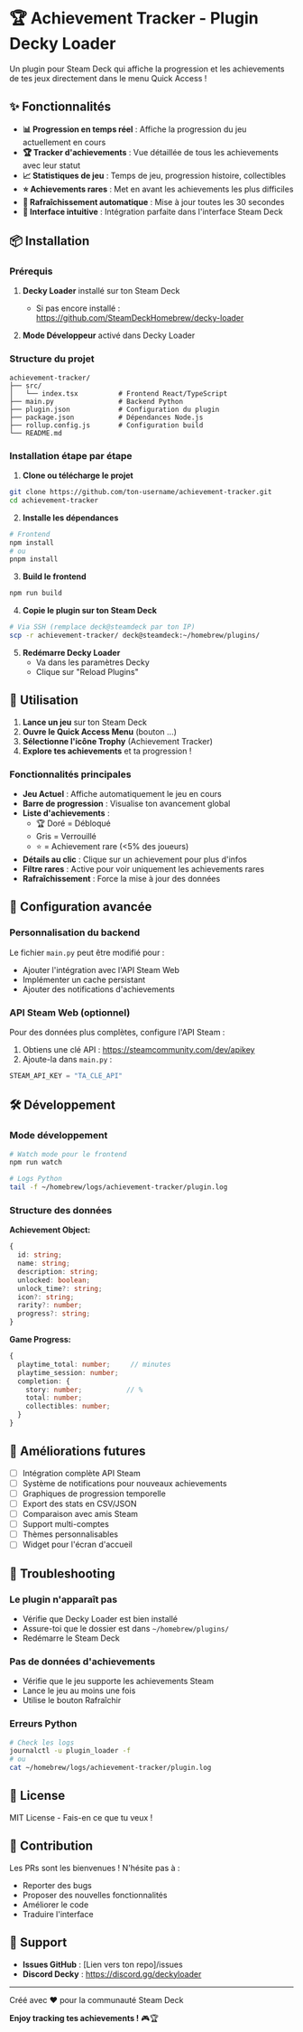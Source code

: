 # 🏆 Achievement Tracker - Plugin Decky Loader

Un plugin pour Steam Deck qui affiche la progression et les achievements de tes jeux directement dans le menu Quick Access !

## ✨ Fonctionnalités

- **📊 Progression en temps réel** : Affiche la progression du jeu actuellement en cours
- **🏆 Tracker d'achievements** : Vue détaillée de tous les achievements avec leur statut
- **📈 Statistiques de jeu** : Temps de jeu, progression histoire, collectibles
- **⭐ Achievements rares** : Met en avant les achievements les plus difficiles
- **🔄 Rafraîchissement automatique** : Mise à jour toutes les 30 secondes
- **📱 Interface intuitive** : Intégration parfaite dans l'interface Steam Deck

## 📦 Installation

### Prérequis

1. **Decky Loader** installé sur ton Steam Deck
   - Si pas encore installé : https://github.com/SteamDeckHomebrew/decky-loader

2. **Mode Développeur** activé dans Decky Loader

### Structure du projet

```
achievement-tracker/
├── src/
│   └── index.tsx          # Frontend React/TypeScript
├── main.py                # Backend Python
├── plugin.json            # Configuration du plugin
├── package.json           # Dépendances Node.js
├── rollup.config.js       # Configuration build
└── README.md
```

### Installation étape par étape

1. **Clone ou télécharge le projet**
```bash
git clone https://github.com/ton-username/achievement-tracker.git
cd achievement-tracker
```

2. **Installe les dépendances**
```bash
# Frontend
npm install
# ou
pnpm install
```

3. **Build le frontend**
```bash
npm run build
```

4. **Copie le plugin sur ton Steam Deck**
```bash
# Via SSH (remplace deck@steamdeck par ton IP)
scp -r achievement-tracker/ deck@steamdeck:~/homebrew/plugins/
```

5. **Redémarre Decky Loader**
   - Va dans les paramètres Decky
   - Clique sur "Reload Plugins"

## 🚀 Utilisation

1. **Lance un jeu** sur ton Steam Deck
2. **Ouvre le Quick Access Menu** (bouton ...)
3. **Sélectionne l'icône Trophy** (Achievement Tracker)
4. **Explore tes achievements** et ta progression !

### Fonctionnalités principales

- **Jeu Actuel** : Affiche automatiquement le jeu en cours
- **Barre de progression** : Visualise ton avancement global
- **Liste d'achievements** : 
  - 🏆 Doré = Débloqué
  - Gris = Verrouillé
  - ⭐ = Achievement rare (<5% des joueurs)
- **Détails au clic** : Clique sur un achievement pour plus d'infos
- **Filtre rares** : Active pour voir uniquement les achievements rares
- **Rafraîchissement** : Force la mise à jour des données

## 🔧 Configuration avancée

### Personnalisation du backend

Le fichier `main.py` peut être modifié pour :
- Ajouter l'intégration avec l'API Steam Web
- Implémenter un cache persistant
- Ajouter des notifications d'achievements

### API Steam Web (optionnel)

Pour des données plus complètes, configure l'API Steam :

1. Obtiens une clé API : https://steamcommunity.com/dev/apikey
2. Ajoute-la dans `main.py` :
```python
STEAM_API_KEY = "TA_CLE_API"
```

## 🛠️ Développement

### Mode développement
```bash
# Watch mode pour le frontend
npm run watch

# Logs Python
tail -f ~/homebrew/logs/achievement-tracker/plugin.log
```

### Structure des données

**Achievement Object:**
```typescript
{
  id: string;
  name: string;
  description: string;
  unlocked: boolean;
  unlock_time?: string;
  icon?: string;
  rarity?: number;
  progress?: string;
}
```

**Game Progress:**
```typescript
{
  playtime_total: number;     // minutes
  playtime_session: number;   
  completion: {
    story: number;           // %
    total: number;           
    collectibles: number;    
  }
}
```

## 📝 Améliorations futures

- [ ] Intégration complète API Steam
- [ ] Système de notifications pour nouveaux achievements
- [ ] Graphiques de progression temporelle
- [ ] Export des stats en CSV/JSON
- [ ] Comparaison avec amis Steam
- [ ] Support multi-comptes
- [ ] Thèmes personnalisables
- [ ] Widget pour l'écran d'accueil

## 🐛 Troubleshooting

### Le plugin n'apparaît pas
- Vérifie que Decky Loader est bien installé
- Assure-toi que le dossier est dans `~/homebrew/plugins/`
- Redémarre le Steam Deck

### Pas de données d'achievements
- Vérifie que le jeu supporte les achievements Steam
- Lance le jeu au moins une fois
- Utilise le bouton Rafraîchir

### Erreurs Python
```bash
# Check les logs
journalctl -u plugin_loader -f
# ou
cat ~/homebrew/logs/achievement-tracker/plugin.log
```

## 📄 License

MIT License - Fais-en ce que tu veux !

## 🤝 Contribution

Les PRs sont les bienvenues ! N'hésite pas à :
- Reporter des bugs
- Proposer des nouvelles fonctionnalités
- Améliorer le code
- Traduire l'interface

## 💬 Support

- **Issues GitHub** : [Lien vers ton repo]/issues
- **Discord Decky** : https://discord.gg/deckyloader

---

Créé avec ❤️ pour la communauté Steam Deck

**Enjoy tracking tes achievements !** 🎮🏆